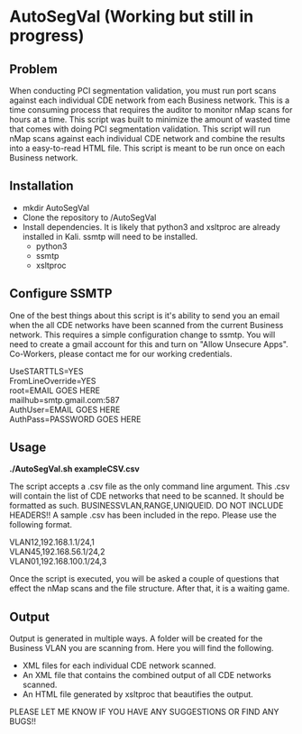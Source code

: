 # AutoSegVal (Working but still in progress)
## Problem ##
When conducting PCI segmentation validation, you must run port scans against each individual CDE network from each Business network. This is a time consuming process that requires the auditor to monitor nMap scans for hours at a time. This script was built to minimize the amount of wasted time that comes with doing PCI segmentation validation. This script will run nMap scans against each individual CDE network and combine the results into a easy-to-read HTML file. This script is meant to be run once on each Business network.

## Installation ##
- mkdir AutoSegVal
- Clone the repository to /AutoSegVal
- Install dependencies. It is likely that python3 and xsltproc are already installed in Kali. ssmtp will need to be installed.
  - python3
  - ssmtp
  - xsltproc

## Configure SSMTP ##
One of the best things about this script is it's ability to send you an email when the all CDE networks have been scanned from the current Business network. This requires a simple configuration change to ssmtp. You will need to create a gmail account for this and turn on "Allow Unsecure Apps". Co-Workers, please contact me for our working credentials.

UseSTARTTLS=YES<br>
FromLineOverride=YES<br>
root=EMAIL GOES HERE<br>
mailhub=smtp.gmail.com:587<br>
AuthUser=EMAIL GOES HERE<br>
AuthPass=PASSWORD GOES HERE<br>

## Usage ##

<b>./AutoSegVal.sh exampleCSV.csv</b>

The script accepts a .csv file as the only command line argument. This .csv will contain the list of CDE networks that need to be scanned. It should be formatted as such. BUSINESSVLAN,RANGE,UNIQUEID. DO NOT INCLUDE HEADERS!! A sample .csv has been included in the repo. Please use the following format.

VLAN12,192.168.1.1/24,1<br>
VLAN45,192.168.56.1/24,2<br>
VLAN01,192.168.100.1/24,3

Once the script is executed, you will be asked a couple of questions that effect the nMap scans and the file structure. After that, it is a waiting game.

## Output ##
Output is generated in multiple ways. A folder will be created for the Business VLAN you are scanning from. Here you will find the following.

- XML files for each individual CDE network scanned.
- An XML file that contains the combined output of all CDE networks scanned.
- An HTML file generated by xsltproc that beautifies the output.

PLEASE LET ME KNOW IF YOU HAVE ANY SUGGESTIONS OR FIND ANY BUGS!!

